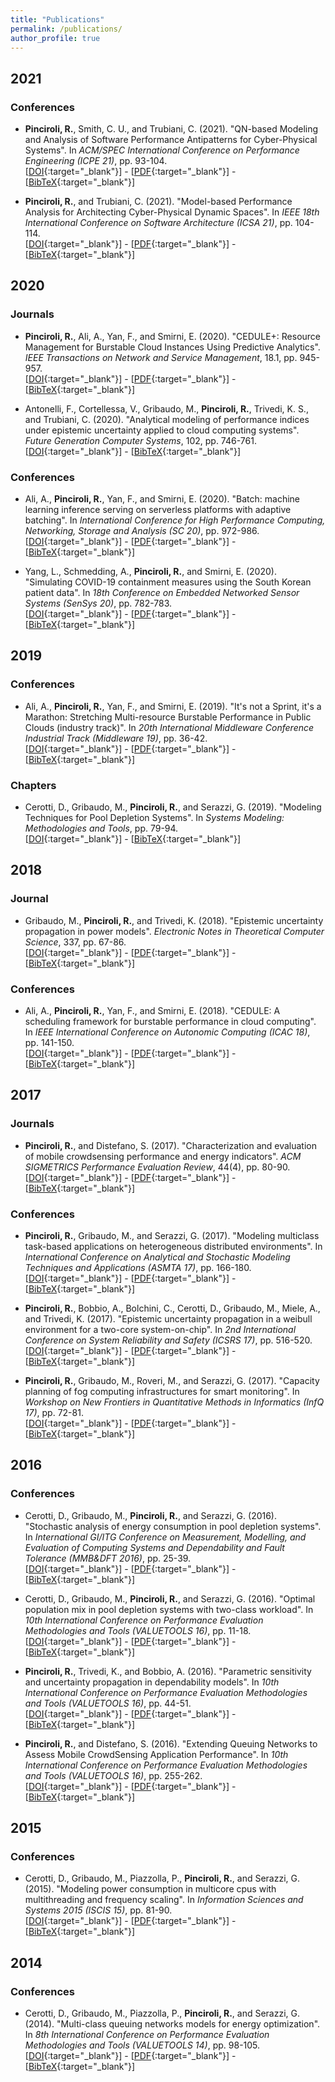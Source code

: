 ```yaml
---
title: "Publications"
permalink: /publications/
author_profile: true
---
```


<!--{% if author.googlescholar %}-->
<!--  You can also find my articles on <u><a href="{{author.googlescholar}}">my Google Scholar profile</a>.</u>-->
<!--{% endif %}-->

<!--{% include base_path %}-->

<!--{% for post in site.publications reversed %}-->
<!--  {% include archive-single.html %}-->
<!--{% endfor %}-->

<!--Citation style: APA-->
<!--<br/>\[[DOI](){:target="_blank"}\] - \[[PDF](){:target="_blank"}\] - \[[BibTeX](){:target="_blank"}\]-->

## 2021

### Conferences
* __Pinciroli, R.__, Smith, C. U., and Trubiani, C. (2021). "QN-based Modeling and Analysis of Software Performance Antipatterns for Cyber-Physical Systems". In _ACM/SPEC International Conference on Performance Engineering (ICPE 21)_, pp. 93-104.<br/>\[[DOI](https://dx.doi.org/10.1145/3427921.3450251){:target="_blank"}\] - \[[PDF](https://raw.githubusercontent.com/rickypinci/rickypinci.github.io/master/files/papers/2021_ICPE_Pinciroli.pdf){:target="_blank"}\] - \[[BibTeX](/bibtex/pinciroli2021qn.html){:target="_blank"}\]

* __Pinciroli, R.__, and Trubiani, C. (2021). "Model-based Performance Analysis for Architecting Cyber-Physical Dynamic Spaces". In _IEEE 18th International Conference on Software Architecture (ICSA 21)_, pp. 104-114.<br/>\[[DOI](https://dx.doi.org/10.1109/ICSA51549.2021.00018){:target="_blank"}\] - \[[PDF](https://raw.githubusercontent.com/rickypinci/rickypinci.github.io/master/files/papers/2021_ICSA_Pinciroli.pdf){:target="_blank"}\] - \[[BibTeX](/bibtex/pinciroli2021model.html){:target="_blank"}\]



## 2020

### Journals

* __Pinciroli, R.__, Ali, A., Yan, F., and Smirni, E. (2020). "CEDULE+: Resource Management for Burstable Cloud Instances Using Predictive Analytics". _IEEE Transactions on Network and Service Management_, 18.1, pp. 945-957.<br/>\[[DOI](https://dx.doi.org/10.1109/TNSM.2020.3039942){:target="_blank"}\] - \[[PDF](https://raw.githubusercontent.com/rickypinci/rickypinci.github.io/master/files/papers/2020_TNSM_Pinciroli.pdf){:target="_blank"}\] - \[[BibTeX](/bibtex/pinciroli2021cedule+.html){:target="_blank"}\]

* Antonelli, F., Cortellessa, V., Gribaudo, M., __Pinciroli, R.__, Trivedi, K. S., and Trubiani, C. (2020). "Analytical modeling of performance indices under epistemic uncertainty applied to cloud computing systems". _Future Generation Computer Systems_, 102, pp. 746-761.<br/>\[[DOI](https://dx.doi.org/10.1016/j.future.2019.09.006){:target="_blank"}\] - \[[BibTeX](antonelli2020analytical.html){:target="_blank"}\]

### Conferences

* Ali, A., __Pinciroli, R.__, Yan, F., and Smirni, E. (2020). "Batch: machine learning inference serving on serverless platforms with adaptive batching". In _International Conference for High Performance Computing, Networking, Storage and Analysis (SC 20)_, pp. 972-986.<br/>\[[DOI](https://dx.doi.org/10.5555/3433701.3433792){:target="_blank"}\] - \[[PDF](https://raw.githubusercontent.com/rickypinci/rickypinci.github.io/master/files/papers/2020_SC_Ali.pdf){:target="_blank"}\] - \[[BibTeX](/bibtex/ali2020batch.html){:target="_blank"}\]

* Yang, L., Schmedding, A., __Pinciroli, R.__, and Smirni, E. (2020). "Simulating COVID-19 containment measures using the South Korean patient data". In _18th Conference on Embedded Networked Sensor Systems (SenSys 20)_, pp. 782-783.<br/>\[[DOI](https://dx.doi.org/10.1145/3384419.3430610){:target="_blank"}\] - \[[PDF](https://raw.githubusercontent.com/rickypinci/rickypinci.github.io/master/files/papers/2020_SenSys_Yang.pdf){:target="_blank"}\] - \[[BibTeX](/bibtex/yang2020simulating.html){:target="_blank"}\]



## 2019

### Conferences

* Ali, A., __Pinciroli, R.__, Yan, F., and Smirni, E. (2019). "It's not a Sprint, it's a Marathon: Stretching Multi-resource Burstable Performance in Public Clouds (industry track)". In _20th International Middleware Conference Industrial Track (Middleware 19)_, pp. 36-42.<br/>\[[DOI](https://dx.doi.org/10.1145/3366626.3368130){:target="_blank"}\] - \[[PDF](https://raw.githubusercontent.com/rickypinci/rickypinci.github.io/master/files/papers/2019_Middleware_Ali.pdf){:target="_blank"}\] - \[[BibTeX](/bibtex/ali2019its.html){:target="_blank"}\]

### Chapters

* Cerotti, D., Gribaudo, M., __Pinciroli, R.__, and Serazzi, G. (2019). "Modeling Techniques for Pool Depletion Systems". In _Systems Modeling: Methodologies and Tools_, pp. 79-94.<br/>\[[DOI](https://dx.doi.org/10.1007/978-3-319-92378-9_6){:target="_blank"}\] - \[[BibTeX](/bibtex/cerotti2019modeling.html){:target="_blank"}\]



## 2018

### Journal

* Gribaudo, M., __Pinciroli, R.__, and Trivedi, K. (2018). "Epistemic uncertainty propagation in power models". _Electronic Notes in Theoretical Computer Science_, 337, pp. 67-86.<br/>\[[DOI](https://dx.doi.org/10.1016/j.entcs.2018.03.034){:target="_blank"}\] - \[[PDF](https://reader.elsevier.com/reader/sd/pii/S1571066118300380?token=5C88EA479D2435EA64689A7AE4D36223FEA919326101AC994E384D8CAE42CC32E0CBBC00C02031D94E10ACA47043BFBC&originRegion=eu-west-1&originCreation=20210816135533){:target="_blank"}\] - \[[BibTeX](/bibtex/gribaudo2018epistemic.html){:target="_blank"}\]

### Conferences

* Ali, A., __Pinciroli, R.__, Yan, F., and Smirni, E. (2018). "CEDULE: A scheduling framework for burstable performance in cloud computing". In _IEEE International Conference on Autonomic Computing (ICAC 18)_, pp. 141-150.<br/>\[[DOI](https://dx.doi.org/10.1109/ICAC.2018.00024){:target="_blank"}\] - \[[PDF](https://raw.githubusercontent.com/rickypinci/rickypinci.github.io/master/files/papers/2018_ICAC_Ali.pdf){:target="_blank"}\] - \[[BibTeX](/bibtex/ali2018cedule.html){:target="_blank"}\]



## 2017

### Journals

* __Pinciroli, R.__, and Distefano, S. (2017). "Characterization and evaluation of mobile crowdsensing performance and energy indicators". _ACM SIGMETRICS Performance Evaluation Review_, 44(4), pp. 80-90.<br/>\[[DOI](https://dx.doi.org/10.1145/3092819.3092829){:target="_blank"}\] - \[[PDF](https://dl.acm.org/doi/pdf/10.1145/3092819.3092829?casa_token=Wup7Zcao0gwAAAAA:fL7NP5sVqb3naOOiTESDk_C3WwAwpPYPY1CKjb7SefiBpU7N9EFwwUvh1SK3pTqQMXRN9B08ZwGL){:target="_blank"}\] - \[[BibTeX](/bibtex/pinciroli2017characterization.html){:target="_blank"}\]

### Conferences

* __Pinciroli, R.__, Gribaudo, M., and Serazzi, G. (2017). "Modeling multiclass task-based applications on heterogeneous distributed environments". In _International Conference on Analytical and Stochastic Modeling Techniques and Applications (ASMTA 17)_, pp. 166-180.<br/>\[[DOI](https://dx.doi.org/10.1007/978-3-319-61428-1_12){:target="_blank"}\] - \[[PDF](https://link.springer.com/content/pdf/10.1007%2F978-3-319-61428-1_12.pdf){:target="_blank"}\] - \[[BibTeX](/bibtex/pinciroli2017modeling.html){:target="_blank"}\]

* __Pinciroli, R.__, Bobbio, A., Bolchini, C., Cerotti, D., Gribaudo, M., Miele, A., and Trivedi, K. (2017). "Epistemic uncertainty propagation in a weibull environment for a two-core system-on-chip". In _2nd International Conference on System Reliability and Safety (ICSRS 17)_, pp. 516-520.<br/>\[[DOI](https://dx.doi.org/10.1109/ICSRS.2017.8272875){:target="_blank"}\] - \[[PDF](https://raw.githubusercontent.com/rickypinci/rickypinci.github.io/master/files/papers/2017_ICSRS_Pinciroli.pdf){:target="_blank"}\] - \[[BibTeX](/bibtex/pinciroli2017epistemic.html){:target="_blank"}\]

* __Pinciroli, R.__, Gribaudo, M., Roveri, M., and Serazzi, G. (2017). "Capacity planning of fog computing infrastructures for smart monitoring". In _Workshop on New Frontiers in Quantitative Methods in Informatics (InfQ 17)_, pp. 72-81.<br/>\[[DOI](https://dx.doi.org/10.1007/978-3-319-91632-3_6){:target="_blank"}\] - \[[PDF](https://link.springer.com/content/pdf/10.1007%2F978-3-319-91632-3_6.pdf){:target="_blank"}\] - \[[BibTeX](/bibtex/pinciroli2017capacity.html){:target="_blank"}\]



## 2016

### Conferences

* Cerotti, D., Gribaudo, M., __Pinciroli, R.__, and Serazzi, G. (2016). "Stochastic analysis of energy consumption in pool depletion systems". In _International GI/ITG Conference on Measurement, Modelling, and Evaluation of Computing Systems and Dependability and Fault Tolerance (MMB&DFT 2016)_, pp. 25-39.<br/>\[[DOI](https://dx.doi.org/10.1007/978-3-319-31559-1_4){:target="_blank"}\] - \[[PDF](https://link.springer.com/content/pdf/10.1007%2F978-3-319-31559-1_4.pdf){:target="_blank"}\] - \[[BibTeX](/bibtex/cerotti2016stochastic.html){:target="_blank"}\]

* Cerotti, D., Gribaudo, M., __Pinciroli, R.__, and Serazzi, G. (2016). "Optimal population mix in pool depletion systems with two-class workload". In _10th International Conference on Performance Evaluation Methodologies and Tools (VALUETOOLS 16)_, pp. 11-18.<br/>\[[DOI](https://dx.doi.org/10.4108/eai.25-10-2016.2266566){:target="_blank"}\] - \[[PDF](https://raw.githubusercontent.com/rickypinci/rickypinci.github.io/master/files/papers/2016_Valuetools_Cerotti.pdf){:target="_blank"}\] - \[[BibTeX](/bibtex/cerotti2016optimal.html){:target="_blank"}\]

* __Pinciroli, R.__, Trivedi, K., and Bobbio, A. (2016). "Parametric sensitivity and uncertainty propagation in dependability models". In _10th International Conference on Performance Evaluation Methodologies and Tools (VALUETOOLS 16)_, pp. 44-51.<br/>\[[DOI](https://dx.doi.org/10.4108/eai.25-10-2016.2266529){:target="_blank"}\] - \[[PDF](https://raw.githubusercontent.com/rickypinci/rickypinci.github.io/master/files/papers/2016_Valuetools_Pinciroli.pdf){:target="_blank"}\] - \[[BibTeX](/bibtex/pinciroli2016parametric.html){:target="_blank"}\]

* __Pinciroli, R.__, and Distefano, S. (2016). "Extending Queuing Networks to Assess Mobile CrowdSensing Application Performance". In _10th International Conference on Performance Evaluation Methodologies and Tools (VALUETOOLS 16)_, pp. 255-262.<br/>\[[DOI](https://dx.doi.org/10.4108/eai.25-10-2016.2266899){:target="_blank"}\] - \[[PDF](https://raw.githubusercontent.com/rickypinci/rickypinci.github.io/master/files/papers/2016_Valuetools_Pinciroli2.pdf){:target="_blank"}\] - \[[BibTeX](/bibtex/pinciroli2016extending.html){:target="_blank"}\]



## 2015

### Conferences

* Cerotti, D., Gribaudo, M., Piazzolla, P., __Pinciroli, R.__, and Serazzi, G. (2015). "Modeling power consumption in multicore cpus with multithreading and frequency scaling". In _Information Sciences and Systems 2015 (ISCIS 15)_, pp. 81-90.<br/>\[[DOI](https://dx.doi.org/10.1007/978-3-319-22635-4_7){:target="_blank"}\] - \[[PDF](https://d1wqtxts1xzle7.cloudfront.net/41005491/Information_Sciences_and_Systems_2015-with-cover-page-v2.pdf?Expires=1629122793&Signature=McweAuBCdLF06dUVbOnZXTHX~3tqBVUBTGFUFM83uxjtxfhJ8~O2gvV-mCA8OliSP98NZPTpb-WhcmFdM8OQRN-dZ4w7P2~P1LwcUZmhHLj5DvJhfIGW3-dTxk5u8a3HeXIviboUKKJvivUrHdzH9EIulCFUAz3kTKtPiNH93HRQXRXVOvAi1rWvkS21tdkUbLXC1rDM7WzfRXaxobqY9cn69oZvvB-8eg8rXcUmvLdDqE~G94N1Aga9bEITq4dhjzQECwLlsVUlu2e-Rcv2iiqQa7l-aCzID9YMcqHeYxN93LmlTd6OV-fX3FSRm0W3ppD~trcjJCisZAX5L8Ip~w__&Key-Pair-Id=APKAJLOHF5GGSLRBV4ZA#page=89){:target="_blank"}\] - \[[BibTeX](/bibtex/cerotti2015modeling.html){:target="_blank"}\]



## 2014

### Conferences

* Cerotti, D., Gribaudo, M., Piazzolla, P., __Pinciroli, R.__, and Serazzi, G. (2014). "Multi-class queuing networks models for energy optimization". In _8th International Conference on Performance Evaluation Methodologies and Tools (VALUETOOLS 14)_, pp. 98-105.<br/>\[[DOI](https://dx.doi.org/10.4108/icst.Valuetools.2014.258214){:target="_blank"}\] - \[[PDF](https://dl.acm.org/doi/pdf/10.4108/icst.Valuetools.2014.258214){:target="_blank"}\] - \[[BibTeX](/bibtex/cerotti2014multi.html){:target="_blank"}\]

